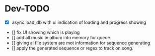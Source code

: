 # Dev-TODO

- [x] async load_db with ui indication of loading and progress showing
- [] fix UI showing which is playing
- [] add all music in album into memory for queue.
- [] giving ai file system are mot information for sequence generating
- [] apply the generated sequence or regex to track on song.
